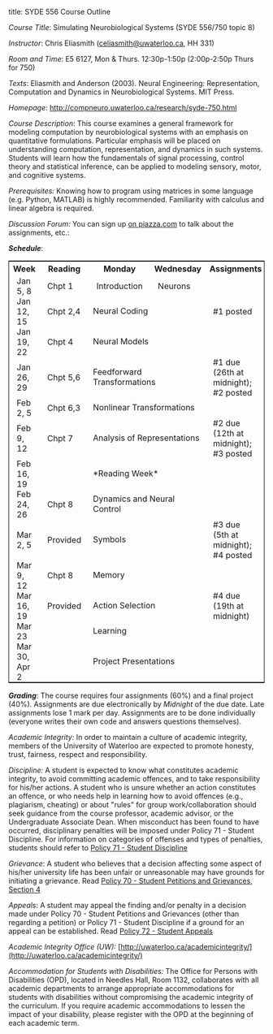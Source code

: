 title: SYDE 556 Course Outline

_Course Title_: Simulating Neurobiological Systems (SYDE 556/750 topic 8)

_Instructor_: Chris Eliasmith ([celiasmith@uwaterloo.ca](mailto:celiasmith@uwaterloo.ca), HH 331)

_Room and Time_: E5 6127, Mon & Thurs. 12:30p-1:50p (2:00p-2:50p Thurs for 750)

_Texts_: Eliasmith and Anderson (2003). Neural Engineering: Representation, Computation
and Dynamics in Neurobiological Systems. MIT Press.

_Homepage_: http://compneuro.uwaterloo.ca/research/syde-750.html

_Course Description_: This course examines a general framework for modeling
computation by neurobiological systems with an emphasis on quantitative
formulations. Particular emphasis will be placed on understanding computation,
representation, and dynamics in such systems. Students will learn how the
fundamentals of signal processing, control theory and statistical inference,
can be applied to modeling sensory, motor, and cognitive systems.

_Prerequisites:_ Knowing how to program using matrices in some language (e.g. Python, MATLAB) is highly recommended.  Familiarity with calculus and linear algebra is required.

_Discussion Forum:_ You can sign up [on piazza.com](https://piazza.com/) to talk about the assignments, etc.: 

**_Schedule_**:

<table style="border: 1px solid black;" cellspacing="10">
<tr><th>Week</th><th>Reading</th><th>Monday</th><th>Wednesday</th><th>Assignments</th></tr>
<tr><td style="padding:0 15px 0 15px;">Jan 5, 8</td><td style="padding:0 15px 0 15px;">Chpt 1</td><td style="padding:0 15px 0 15px;">Introduction</td><td style="padding:0 15px 0 15px;">Neurons</td><td style="padding:0 15px 0 15px;"></td></tr>
<tr><td style="padding:0 15px 0 15px;">Jan 12, 15</td><td style="padding:0 15px 0 15px;">Chpt 2,4</td><td colspan=2>Neural Coding</td><td style="padding:0 15px 0 15px;">#1 posted</td></tr>
<tr><td style="padding:0 15px 0 15px;">Jan 19, 22</td><td style="padding:0 15px 0 15px;">Chpt 4</td><td colspan=2>Neural Models</td><td style="padding:0 15px 0 15px;"></td></tr>
<tr><td style="padding:0 15px 0 15px;">Jan 26, 29</td><td style="padding:0 15px 0 15px;">Chpt 5,6</td><td colspan=2>Feedforward Transformations</td><td style="padding:0 15px 0 15px;">#1 due (26th at midnight); #2 posted</td></tr>
<tr><td style="padding:0 15px 0 15px;">Feb 2, 5</td><td style="padding:0 15px 0 15px;">Chpt 6,3</td><td colspan=2>Nonlinear Transformations</td><td style="padding:0 15px 0 15px;"></td></tr>
<tr><td style="padding:0 15px 0 15px;">Feb 9, 12</td><td style="padding:0 15px 0 15px;">Chpt 7</td><td colspan=2>Analysis of Representations</td><td style="padding:0 15px 0 15px;">#2 due (12th at midnight); #3 posted</td></tr>

<tr><td style="padding:0 15px 0 15px;">Feb 16, 19</td><td style="padding:0 15px 0 15px;"></td><td colspan=2>*Reading Week*</td><td style="padding:0 15px 0 15px;"></td></tr>

<tr><td style="padding:0 15px 0 15px;">Feb 24, 26</td><td style="padding:0 15px 0 15px;">Chpt 8</td><td colspan=2>Dynamics and Neural Control</td><td style="padding:0 15px 0 15px;"></td></tr>



<tr><td style="padding:0 15px 0 15px;">Mar 2, 5</td><td style="padding:0 15px 0 15px;">Provided</td><td colspan=2>Symbols</td><td style="padding:0 15px 0 15px;">#3 due (5th at midnight); #4 posted</td></tr>

<tr><td style="padding:0 15px 0 15px;">Mar 9, 12</td><td style="padding:0 15px 0 15px;">Chpt 8</td><td colspan=2>Memory</td><td style="padding:0 15px 0 15px;"></td></tr>

<tr><td style="padding:0 15px 0 15px;">Mar 16, 19</td><td style="padding:0 15px 0 15px;">Provided</td><td colspan=2>Action Selection</td><td style="padding:0 15px 0 15px;">#4 due (19th at midnight)</td></tr>

<tr><td style="padding:0 15px 0 15px;">Mar 23</td><td style="padding:0 15px 0 15px;"></td><td colspan=2>Learning</td><td style="padding:0 15px 0 15px;"></td></tr>

<tr><td style="padding:0 15px 0 15px;">Mar 30, Apr 2</td><td style="padding:0 15px 0 15px;"></td><td colspan=2>Project Presentations</td><td style="padding:0 15px 0 15px;"></td></tr>

</table>


**_Grading_**: The course requires four assignments (60%) and a final project (40%). Assignments are due electronically by _Midnight_ of the due date. Late assignments lose 1 mark per day. Assignments are to be done individually (everyone writes their own code and answers questions themselves).

_Academic Integrity:_ In order to maintain a culture of academic integrity,
members of the University of Waterloo are expected to promote honesty, trust,
fairness, respect and responsibility.

_Discipline:_ A student is expected to know what constitutes academic
integrity, to avoid committing academic offences, and to take responsibility
for his/her actions. A student who is unsure whether an action constitutes an
offence, or who needs help in learning how to avoid offences (e.g.,
plagiarism, cheating) or about "rules" for group work/collaboration should
seek guidance from the course professor, academic advisor, or the
Undergraduate Associate Dean. When misconduct has been found to have occurred,
disciplinary penalties will be imposed under Policy 71 - Student Discipline.
For information on categories of offenses and types of penalties, students
should refer to [Policy 71 - Student Discipline](http://www.adm.uwaterloo.ca/infosec/Policies/policy71.htm)

_Grievance_: A student who believes that a decision affecting some aspect of
his/her university life has been unfair or unreasonable may have grounds for
initiating a grievance. Read [Policy 70 - Student Petitions and Grievances, Section 4](http://www.adm.uwaterloo.ca/infosec/Policies/policy70.htm)

_Appeals_: A student may appeal the finding and/or penalty in a decision made
under Policy 70 - Student Petitions and Grievances (other than regarding a
petition) or Policy 71 - Student Discipline if a ground for an appeal can be
established. Read [Policy 72 - Student Appeals](http://www.adm.uwaterloo.ca/infosec/Policies/policy72.htm)

_Academic Integrity Office (UW):_ [http://uwaterloo.ca/academicintegrity/](http://uwaterloo.ca/academicintegrity/)

_Accommodation for Students with Disabilities:_ The Office for Persons with
Disabilities (OPD), located in Needles Hall, Room 1132, collaborates with all
academic departments to arrange appropriate accommodations for students with
disabilities without compromising the academic integrity of the curriculum. If
you require academic accommodations to lessen the impact of your disability,
please register with the OPD at the beginning of each academic term.
